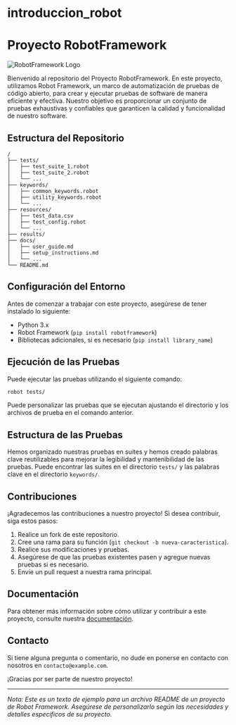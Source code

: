 # introduccion_robot

# Proyecto RobotFramework

![RobotFramework Logo](robotframework_logo.png)

Bienvenido al repositorio del Proyecto RobotFramework. En este proyecto, utilizamos Robot Framework, un marco de automatización de pruebas de código abierto, para crear y ejecutar pruebas de software de manera eficiente y efectiva. Nuestro objetivo es proporcionar un conjunto de pruebas exhaustivas y confiables que garanticen la calidad y funcionalidad de nuestro software.

## Estructura del Repositorio

```
/
├── tests/
│   ├── test_suite_1.robot
│   ├── test_suite_2.robot
│   └── ...
├── keywords/
│   ├── common_keywords.robot
│   ├── utility_keywords.robot
│   └── ...
├── resources/
│   ├── test_data.csv
│   ├── test_config.robot
│   └── ...
├── results/
├── docs/
│   ├── user_guide.md
│   ├── setup_instructions.md
│   └── ...
└── README.md
```

## Configuración del Entorno

Antes de comenzar a trabajar con este proyecto, asegúrese de tener instalado lo siguiente:

- Python 3.x
- Robot Framework (`pip install robotframework`)
- Bibliotecas adicionales, si es necesario (`pip install library_name`)

## Ejecución de las Pruebas

Puede ejecutar las pruebas utilizando el siguiente comando:

```bash
robot tests/
```

Puede personalizar las pruebas que se ejecutan ajustando el directorio y los archivos de prueba en el comando anterior.

## Estructura de las Pruebas

Hemos organizado nuestras pruebas en suites y hemos creado palabras clave reutilizables para mejorar la legibilidad y mantenibilidad de las pruebas. Puede encontrar las suites en el directorio `tests/` y las palabras clave en el directorio `keywords/`.

## Contribuciones

¡Agradecemos las contribuciones a nuestro proyecto! Si desea contribuir, siga estos pasos:

1. Realice un fork de este repositorio.
2. Cree una rama para su función (`git checkout -b nueva-caracteristica`).
3. Realice sus modificaciones y pruebas.
4. Asegúrese de que las pruebas existentes pasen y agregue nuevas pruebas si es necesario.
5. Envíe un pull request a nuestra rama principal.

## Documentación

Para obtener más información sobre cómo utilizar y contribuir a este proyecto, consulte nuestra [documentación](docs/).

## Contacto

Si tiene alguna pregunta o comentario, no dude en ponerse en contacto con nosotros en `contacto@example.com`.

¡Gracias por ser parte de nuestro proyecto!

---

*Nota: Este es un texto de ejemplo para un archivo README de un proyecto de Robot Framework. Asegúrese de personalizarlo según las necesidades y detalles específicos de su proyecto.*
